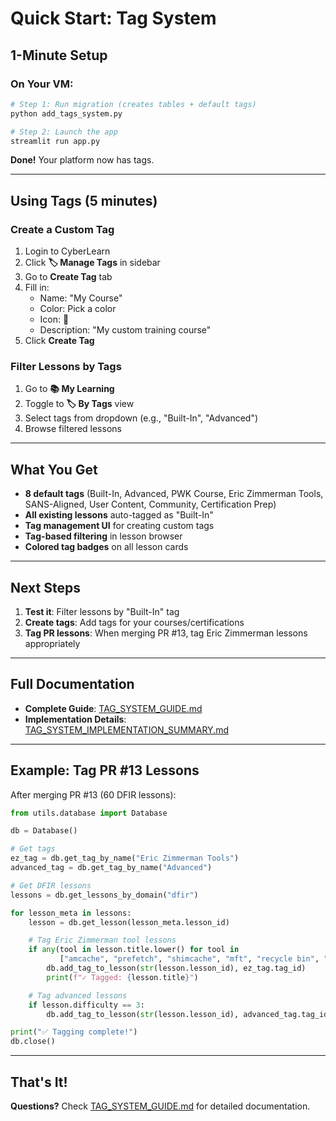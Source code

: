 # Quick Start: Tag System

## 1-Minute Setup

### On Your VM:

```bash
# Step 1: Run migration (creates tables + default tags)
python add_tags_system.py

# Step 2: Launch the app
streamlit run app.py
```

**Done!** Your platform now has tags.

---

## Using Tags (5 minutes)

### Create a Custom Tag

1. Login to CyberLearn
2. Click **🏷️ Manage Tags** in sidebar
3. Go to **Create Tag** tab
4. Fill in:
   - Name: "My Course"
   - Color: Pick a color
   - Icon: 🎯
   - Description: "My custom training course"
5. Click **Create Tag**

### Filter Lessons by Tags

1. Go to **📚 My Learning**
2. Toggle to **🏷️ By Tags** view
3. Select tags from dropdown (e.g., "Built-In", "Advanced")
4. Browse filtered lessons

---

## What You Get

- **8 default tags** (Built-In, Advanced, PWK Course, Eric Zimmerman Tools, SANS-Aligned, User Content, Community, Certification Prep)
- **All existing lessons** auto-tagged as "Built-In"
- **Tag management UI** for creating custom tags
- **Tag-based filtering** in lesson browser
- **Colored tag badges** on all lesson cards

---

## Next Steps

1. **Test it**: Filter lessons by "Built-In" tag
2. **Create tags**: Add tags for your courses/certifications
3. **Tag PR lessons**: When merging PR #13, tag Eric Zimmerman lessons appropriately

---

## Full Documentation

- **Complete Guide**: [TAG_SYSTEM_GUIDE.md](TAG_SYSTEM_GUIDE.md)
- **Implementation Details**: [TAG_SYSTEM_IMPLEMENTATION_SUMMARY.md](TAG_SYSTEM_IMPLEMENTATION_SUMMARY.md)

---

## Example: Tag PR #13 Lessons

After merging PR #13 (60 DFIR lessons):

```python
from utils.database import Database

db = Database()

# Get tags
ez_tag = db.get_tag_by_name("Eric Zimmerman Tools")
advanced_tag = db.get_tag_by_name("Advanced")

# Get DFIR lessons
lessons = db.get_lessons_by_domain("dfir")

for lesson_meta in lessons:
    lesson = db.get_lesson(lesson_meta.lesson_id)

    # Tag Eric Zimmerman tool lessons
    if any(tool in lesson.title.lower() for tool in
           ["amcache", "prefetch", "shimcache", "mft", "recycle bin", "registry"]):
        db.add_tag_to_lesson(str(lesson.lesson_id), ez_tag.tag_id)
        print(f"✓ Tagged: {lesson.title}")

    # Tag advanced lessons
    if lesson.difficulty == 3:
        db.add_tag_to_lesson(str(lesson.lesson_id), advanced_tag.tag_id)

print("✅ Tagging complete!")
db.close()
```

---

## That's It!

**Questions?** Check [TAG_SYSTEM_GUIDE.md](TAG_SYSTEM_GUIDE.md) for detailed documentation.
